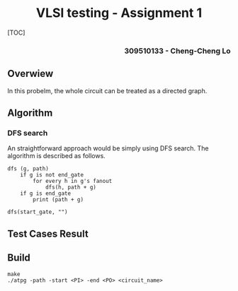 <h1 align=center> VLSI testing - Assignment 1 </h1>

[TOC]

<h3 align="right"> 309510133 - Cheng-Cheng Lo </h3>

## Overwiew

In this probelm, the whole circuit can be treated as a directed graph.





## Algorithm

### DFS search

An straightforward approach would be simply using DFS search.
The algorithm is described as follows.

```
dfs (g, path)
    if g is not end_gate
        for every h in g's fanout 
            dfs(h, path + g)
    if g is end_gate
        print (path + g)
        
dfs(start_gate, "")
```




## Test Cases Result








## Build

```
make
./atpg -path -start <PI> -end <PO> <circuit_name>
```

